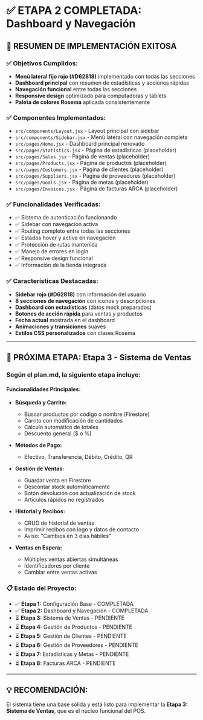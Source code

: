 # ✅ ETAPA 2 COMPLETADA: Dashboard y Navegación

## 🎉 RESUMEN DE IMPLEMENTACIÓN EXITOSA

### ✅ Objetivos Cumplidos:

- **Menú lateral fijo rojo (#D62818)** implementado con todas las secciones
- **Dashboard principal** con resumen de estadísticas y acciones rápidas
- **Navegación funcional** entre todas las secciones
- **Responsive design** optimizado para computadoras y tablets
- **Paleta de colores Rosema** aplicada consistentemente

### ✅ Componentes Implementados:

- `src/components/Layout.jsx` - Layout principal con sidebar
- `src/components/Sidebar.jsx` - Menú lateral con navegación completa
- `src/pages/Home.jsx` - Dashboard principal renovado
- `src/pages/Statistics.jsx` - Página de estadísticas (placeholder)
- `src/pages/Sales.jsx` - Página de ventas (placeholder)
- `src/pages/Products.jsx` - Página de productos (placeholder)
- `src/pages/Customers.jsx` - Página de clientes (placeholder)
- `src/pages/Suppliers.jsx` - Página de proveedores (placeholder)
- `src/pages/Goals.jsx` - Página de metas (placeholder)
- `src/pages/Invoices.jsx` - Página de facturas ARCA (placeholder)

### ✅ Funcionalidades Verificadas:

- ✅ Sistema de autenticación funcionando
- ✅ Sidebar con navegación activa
- ✅ Routing completo entre todas las secciones
- ✅ Estados hover y active en navegación
- ✅ Protección de rutas mantenida
- ✅ Manejo de errores en login
- ✅ Responsive design funcional
- ✅ Información de la tienda integrada

### ✅ Características Destacadas:

- **Sidebar rojo (#D62818)** con información del usuario
- **8 secciones de navegación** con iconos y descripciones
- **Dashboard con estadísticas** (datos mock preparados)
- **Botones de acción rápida** para ventas y productos
- **Fecha actual** mostrada en el dashboard
- **Animaciones y transiciones** suaves
- **Estilos CSS personalizados** con clases Rosema

---

## 🚀 PRÓXIMA ETAPA: Etapa 3 - Sistema de Ventas

### Según el plan.md, la siguiente etapa incluye:

#### Funcionalidades Principales:

- **Búsqueda y Carrito:**

  - Buscar productos por código o nombre (Firestore)
  - Carrito con modificación de cantidades
  - Cálculo automático de totales
  - Descuento general ($ o %)

- **Métodos de Pago:**

  - Efectivo, Transferencia, Débito, Crédito, QR

- **Gestión de Ventas:**

  - Guardar venta en Firestore
  - Descontar stock automáticamente
  - Botón devolución con actualización de stock
  - Artículos rápidos no registrados

- **Historial y Recibos:**

  - CRUD de historial de ventas
  - Imprimir recibos con logo y datos de contacto
  - Aviso: "Cambios en 3 días hábiles"

- **Ventas en Espera:**
  - Múltiples ventas abiertas simultáneas
  - Identificadores por cliente
  - Cambiar entre ventas activas

### 📋 Estado del Proyecto:

- ✅ **Etapa 1:** Configuración Base - COMPLETADA
- ✅ **Etapa 2:** Dashboard y Navegación - COMPLETADA
- ⏳ **Etapa 3:** Sistema de Ventas - PENDIENTE
- ⏳ **Etapa 4:** Gestión de Productos - PENDIENTE
- ⏳ **Etapa 5:** Gestión de Clientes - PENDIENTE
- ⏳ **Etapa 6:** Gestión de Proveedores - PENDIENTE
- ⏳ **Etapa 7:** Estadísticas y Metas - PENDIENTE
- ⏳ **Etapa 8:** Facturas ARCA - PENDIENTE

---

## 💡 RECOMENDACIÓN:

El sistema tiene una base sólida y está listo para implementar la **Etapa 3: Sistema de Ventas**, que es el núcleo funcional del POS.
